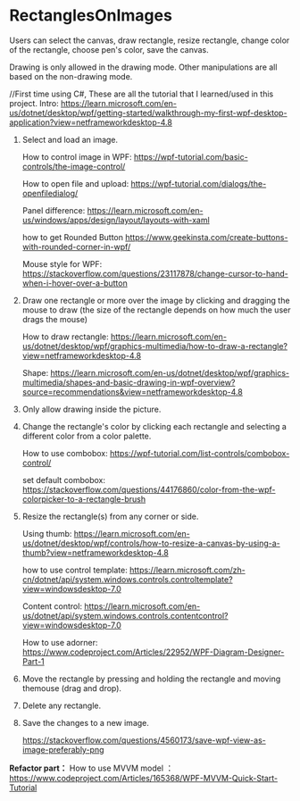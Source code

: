# RectanglesOnImages

Users can select the canvas, draw rectangle, resize rectangle, change color of the rectangle, choose pen's color, save the canvas.

Drawing is only allowed in the drawing mode. 
Other manipulations are all based on the non-drawing mode.


//First time using C#, These are all the tutorial that I learned/used in this project.
Intro: https://learn.microsoft.com/en-us/dotnet/desktop/wpf/getting-started/walkthrough-my-first-wpf-desktop-application?view=netframeworkdesktop-4.8

1. Select and load an image.

   How to control image in WPF: https://wpf-tutorial.com/basic-controls/the-image-control/

   How to open file and upload: https://wpf-tutorial.com/dialogs/the-openfiledialog/

   Panel difference: https://learn.microsoft.com/en-us/windows/apps/design/layout/layouts-with-xaml

   how to get Rounded Button https://www.geekinsta.com/create-buttons-with-rounded-corner-in-wpf/

   Mouse style for WPF: https://stackoverflow.com/questions/23117878/change-cursor-to-hand-when-i-hover-over-a-button

2. Draw one rectangle or more over the image by clicking and dragging the mouse to draw (the size of the rectangle depends on how much the user drags the mouse)

   How to draw rectangle: https://learn.microsoft.com/en-us/dotnet/desktop/wpf/graphics-multimedia/how-to-draw-a-rectangle?view=netframeworkdesktop-4.8

   Shape: https://learn.microsoft.com/en-us/dotnet/desktop/wpf/graphics-multimedia/shapes-and-basic-drawing-in-wpf-overview?source=recommendations&view=netframeworkdesktop-4.8

3. Only allow drawing inside the picture.

4. Change the rectangle's color by clicking each rectangle and selecting a different color from a color palette.

   How to use combobox: https://wpf-tutorial.com/list-controls/combobox-control/

   set default combobox: https://stackoverflow.com/questions/44176860/color-from-the-wpf-colorpicker-to-a-rectangle-brush

5. Resize the rectangle(s) from any corner or side.

   Using thumb: https://learn.microsoft.com/en-us/dotnet/desktop/wpf/controls/how-to-resize-a-canvas-by-using-a-thumb?view=netframeworkdesktop-4.8

   how to use control template: https://learn.microsoft.com/zh-cn/dotnet/api/system.windows.controls.controltemplate?view=windowsdesktop-7.0 

   Content control: https://learn.microsoft.com/en-us/dotnet/api/system.windows.controls.contentcontrol?view=windowsdesktop-7.0

   How to use adorner: https://www.codeproject.com/Articles/22952/WPF-Diagram-Designer-Part-1

6. Move the rectangle by pressing and holding the rectangle and moving themouse (drag and drop).

7. Delete any rectangle.

8. Save the changes to a new image.

   https://stackoverflow.com/questions/4560173/save-wpf-view-as-image-preferably-png



**Refactor part：** How to use MVVM model ：https://www.codeproject.com/Articles/165368/WPF-MVVM-Quick-Start-Tutorial
